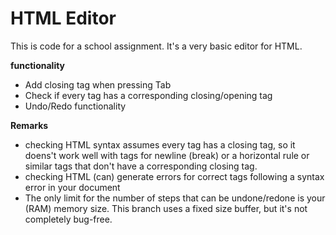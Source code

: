 # HTML Editor 

This is code for a school assignment. It's a very basic editor for HTML. 

**functionality**

* Add closing tag when pressing Tab
* Check if every tag has a corresponding closing/opening tag
* Undo/Redo functionality 

**Remarks**
* checking HTML syntax assumes every tag has a closing tag, so it doens't work well with tags for newline (break) or a horizontal rule or similar tags that don't have a corresponding closing tag.
* checking HTML (can) generate errors for correct tags following a syntax error in your document 
* The only limit for the number of steps that can be undone/redone is your (RAM) memory size. This branch uses a fixed size buffer, but it's not completely bug-free. 
